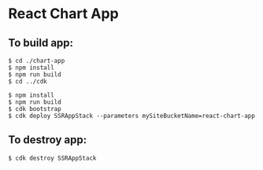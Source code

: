 # React Chart App #

## To build app: ##
    $ cd ./chart-app
    $ npm install
    $ npm run build
    $ cd ../cdk

    $ npm install
    $ npm run build
    $ cdk bootstrap
    $ cdk deploy SSRAppStack --parameters mySiteBucketName=react-chart-app

## To destroy app: ##
    $ cdk destroy SSRAppStack